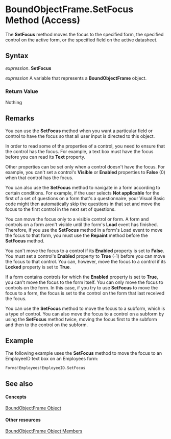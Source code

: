 
# BoundObjectFrame.SetFocus Method (Access)

The  **SetFocus** method moves the focus to the specified form, the specified control on the active form, or the specified field on the active datasheet.


## Syntax

 _expression_. **SetFocus**

 _expression_ A variable that represents a **BoundObjectFrame** object.


### Return Value

Nothing


## Remarks

You can use the  **SetFocus** method when you want a particular field or control to have the focus so that all user input is directed to this object.

In order to read some of the properties of a control, you need to ensure that the control has the focus. For example, a text box must have the focus before you can read its  **Text** property.

Other properties can be set only when a control doesn't have the focus. For example, you can't set a control's  **Visible** or **Enabled** properties to **False** (0) when that control has the focus.

You can also use the  **SetFocus** method to navigate in a form according to certain conditions. For example, if the user selects **Not applicable** for the first of a set of questions on a form that's a questionnaire, your Visual Basic code might then automatically skip the questions in that set and move the focus to the first control in the next set of questions.

You can move the focus only to a visible control or form. A form and controls on a form aren't visible until the form's  **Load** event has finished. Therefore, if you use the **SetFocus** method in a form's Load event to move the focus to that form, you must use the **Repaint** method before the **SetFocus** method.

You can't move the focus to a control if its  **Enabled** property is set to **False**. You must set a control's **Enabled** property to **True** (-1) before you can move the focus to that control. You can, however, move the focus to a control if its **Locked** property is set to **True**.

If a form contains controls for which the  **Enabled** property is set to **True**, you can't move the focus to the form itself. You can only move the focus to controls on the form. In this case, if you try to use **SetFocus** to move the focus to a form, the focus is set to the control on the form that last received the focus.

You can use the  **SetFocus** method to move the focus to a subform, which is a type of control. You can also move the focus to a control on a subform by using the **SetFocus** method twice, moving the focus first to the subform and then to the control on the subform.


## Example

The following example uses the  **SetFocus** method to move the focus to an EmployeeID text box on an Employees form:


```vb
Forms!Employees!EmployeeID.SetFocus
```


## See also


#### Concepts


[BoundObjectFrame Object](b3025672-60b8-e1d6-4769-1f724c9aa1ef.md)
#### Other resources


[BoundObjectFrame Object Members](e2bbeb0c-1b13-5953-999a-4a0b93cb3ec7.md)
